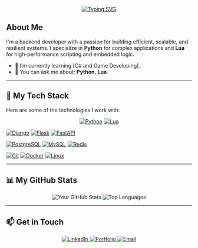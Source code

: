 <p align="center">
  <a href="https://github.com/readme-typing-svg">
    <img src="https://readme-typing-svg.demolab.com?font=Fira+Code&weight=500&size=24&pause=1000&color=00B88B&center=true&vCenter=true&random=false&width=435&lines=Hi%20there%2C%20I'm%20Yue%20%F0%9F%91%8B;I'm%20a%20Python%20%26%20Lua%20Developer;I'm%20a%20Backend%20Specialist" alt="Typing SVG" />
  </a>
</p>

## About Me

I'm a backend developer with a passion for building efficient, scalable, and resilient systems. I specialize in **Python** for complex applications and **Lua** for high-performance scripting and embedded logic.

- 🌱 I’m currently learning [C# and Game Developing].
- 💬 You can ask me about: **Python**, **Lua**.

---

## 🚀 My Tech Stack

Here are some of the technologies I work with:

<p align="center">
  <a href="https://www.python.org" target="_blank" rel="noreferrer"><img src="https://img.shields.io/badge/Python-3776AB?style=for-the-badge&logo=python&logoColor=white" alt="Python"></a>
  <a href="https://www.lua.org" target="_blank" rel="noreferrer"><img src="https://img.shields.io/badge/Lua-2C2D72?style=for-the-badge&logo=lua&logoColor=white" alt="Lua"></a>
  
  <a href="https://www.djangoproject.com" target="_blank" rel="noreferrer"><img src="https://img.shields.io/badge/Django-092E20?style=for-the-badge&logo=django&logoColor=white" alt="Django"></a>
  <a href="https://flask.palletsprojects.com" target="_blank" rel="noreferrer"><img src="https://img.shields.io/badge/Flask-000000?style=for-the-badge&logo=flask&logoColor=white" alt="Flask"></a>
  <a href="https://fastapi.tiangolo.com" target="_blank" rel="noreferrer"><img src="https://img.shields.io/badge/FastAPI-009688?style=for-the-badge&logo=fastapi&logoColor=white" alt="FastAPI"></a>
  
  <a href="https://www.postgresql.org" target="_blank" rel="noreferrer"><img src="https://img.shields.io/badge/PostgreSQL-336791?style=for-the-badge&logo=postgresql&logoColor=white" alt="PostgreSQL"></a>
  <a href="https://www.mysql.com" target="_blank" rel="noreferrer"><img src="https://img.shields.io/badge/MySQL-4479A1?style=for-the-badge&logo=mysql&logoColor=white" alt="MySQL"></a>
  <a href="https://redis.io" target="_blank" rel="noreferrer"><img src="https://img.shields.io/badge/Redis-DC382D?style=for-the-badge&logo=redis&logoColor=white" alt="Redis"></a>
  
  <a href="https://git-scm.com" target="_blank" rel="noreferrer"><img src="https://img.shields.io/badge/Git-F05032?style=for-the-badge&logo=git&logoColor=white" alt="Git"></a>
  <a href="https://www.docker.com" target="_blank" rel="noreferrer"><img src="https://img.shields.io/badge/Docker-2496ED?style=for-the-badge&logo=docker&logoColor=white" alt="Docker"></a>
  <a href="https://www.linux.org" target="_blank" rel="noreferrer"><img src="https://img.shields.io/badge/Linux-FCC624?style=for-the-badge&logo=linux&logoColor=black" alt="Linux"></a>
</p>

---

## 📊 My GitHub Stats

<p align="center">
  <img src="https://github-readme-stats.vercel.app/api?username=YOUR-USERNAME&show_icons=true&theme=tokyonight&include_all_commits=true&count_private=true" alt="Your GitHub Stats" />
  <img src="https://github-readme-stats.vercel.app/api/top-langs/?username=YOUR-USERNAME&layout=compact&theme=tokyonight" alt="Top Languages" />
</p>

---

## 📫 Get in Touch

<p align="center">
  <a href="https://linkedin.com/in/[your-linkedin-username]">
    <img src="https://img.shields.io/badge/LinkedIn-0A66C2?style=for-the-badge&logo=linkedin&logoColor=white" alt="LinkedIn">
  </a>
  <a href="https://[your-portfolio-website.com]">
    <img src="https://img.shields.io/badge/Portfolio-000000?style=for-the-badge&logo=rss&logoColor=white" alt="Portfolio">
  </a>
  <a href="mailto:your-email@example.com">
    <img src="https://img.shields.io/badge/Email-D14836?style=for-the-badge&logo=gmail&logoColor=white" alt="Email">
  </a>
</p>

